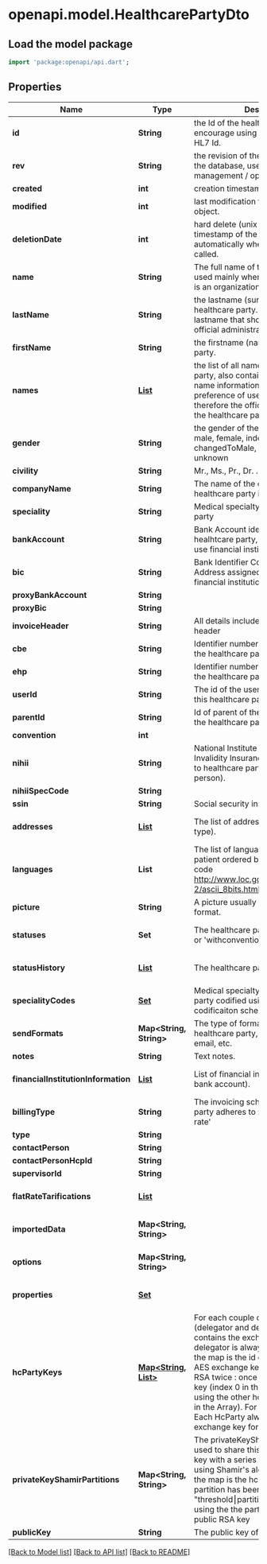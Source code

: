 # openapi.model.HealthcarePartyDto

## Load the model package
```dart
import 'package:openapi/api.dart';
```

## Properties
Name | Type | Description | Notes
------------ | ------------- | ------------- | -------------
**id** | **String** | the Id of the healthcare party. We encourage using either a v4 UUID or a HL7 Id. | 
**rev** | **String** | the revision of the healthcare party in the database, used for conflict management / optimistic locking. | [optional] 
**created** | **int** | creation timestamp of the object. | [optional] 
**modified** | **int** | last modification timestamp of the object. | [optional] 
**deletionDate** | **int** | hard delete (unix epoch in ms) timestamp of the object. Filled automatically when deletePatient is called. | [optional] 
**name** | **String** | The full name of the healthcare party, used mainly when the healthcare party is an organization | [optional] 
**lastName** | **String** | the lastname (surname) of the healthcare party. This is the official lastname that should be used for official administrative purposes. | [optional] 
**firstName** | **String** | the firstname (name) of the healthcare party. | [optional] 
**names** | [**List<PersonNameDto>**](PersonNameDto.md) | the list of all names of the healthcare party, also containing the official full name information. Ordered by preference of use. First element is therefore the official name used for the healthcare party in the application | [default to const []]
**gender** | **String** | the gender of the healthcare party: male, female, indeterminate, changed, changedToMale, changedToFemale, unknown | [optional] 
**civility** | **String** | Mr., Ms., Pr., Dr. ... | [optional] 
**companyName** | **String** | The name of the company this healthcare party is member of | [optional] 
**speciality** | **String** | Medical specialty of the healthcare party | [optional] 
**bankAccount** | **String** | Bank Account identifier of the healhtcare party, IBAN, deprecated, use financial institutions instead | [optional] 
**bic** | **String** | Bank Identifier Code, the SWIFT Address assigned to the bank, use financial institutions instead | [optional] 
**proxyBankAccount** | **String** |  | [optional] 
**proxyBic** | **String** |  | [optional] 
**invoiceHeader** | **String** | All details included in the invoice header | [optional] 
**cbe** | **String** | Identifier number for institution type if the healthcare party is an enterprise | [optional] 
**ehp** | **String** | Identifier number for the institution if the healthcare party is an organization | [optional] 
**userId** | **String** | The id of the user that usually handles this healthcare party. | [optional] 
**parentId** | **String** | Id of parent of the user representing the healthcare party. | [optional] 
**convention** | **int** |  | [optional] 
**nihii** | **String** | National Institute for Health and Invalidity Insurance number assigned to healthcare parties (institution or person). | [optional] 
**nihiiSpecCode** | **String** |  | [optional] 
**ssin** | **String** | Social security inscription number. | [optional] 
**addresses** | [**List<AddressDto>**](AddressDto.md) | The list of addresses (with address type). | [default to const []]
**languages** | **List<String>** | The list of languages spoken by the patient ordered by fluency (alpha-2 code http://www.loc.gov/standards/iso639-2/ascii_8bits.html). | [default to const []]
**picture** | **String** | A picture usually saved in JPEG format. | [optional] 
**statuses** | **Set<String>** | The healthcare party's status: 'trainee' or 'withconvention' or 'accredited' | [default to const {}]
**statusHistory** | [**List<HealthcarePartyHistoryStatusDto>**](HealthcarePartyHistoryStatusDto.md) | The healthcare party's status history | [default to const []]
**specialityCodes** | [**Set<CodeStubDto>**](CodeStubDto.md) | Medical specialty of the healthcare party codified using FHIR or Kmehr codificaiton scheme | [default to const {}]
**sendFormats** | **Map<String, String>** | The type of format for contacting the healthcare party, ex: mobile, phone, email, etc. | [default to const {}]
**notes** | **String** | Text notes. | [optional] 
**financialInstitutionInformation** | [**List<FinancialInstitutionInformationDto>**](FinancialInstitutionInformationDto.md) | List of financial information (Bank, bank account). | [default to const []]
**billingType** | **String** | The invoicing scheme this healthcare party adheres to : 'service fee' or 'flat rate' | [optional] 
**type** | **String** |  | [optional] 
**contactPerson** | **String** |  | [optional] 
**contactPersonHcpId** | **String** |  | [optional] 
**supervisorId** | **String** |  | [optional] 
**flatRateTarifications** | [**List<FlatRateTarificationDto>**](FlatRateTarificationDto.md) |  | [default to const []]
**importedData** | **Map<String, String>** |  | [default to const {}]
**options** | **Map<String, String>** |  | [default to const {}]
**properties** | [**Set<PropertyStubDto>**](PropertyStubDto.md) |  | [default to const {}]
**hcPartyKeys** | [**Map<String, List<String>>**](List.md) | For each couple of HcParties (delegator and delegate), this map contains the exchange AES key. The delegator is always this hcp, the key of the map is the id of the delegate. The AES exchange key is encrypted using RSA twice : once using this hcp public key (index 0 in the Array) and once using the other hcp public key (index 1 in the Array). For a pair of HcParties. Each HcParty always has one AES exchange key for himself. | [default to const {}]
**privateKeyShamirPartitions** | **Map<String, String>** | The privateKeyShamirPartitions are used to share this hcp's private RSA key with a series of other hcParties using Shamir's algorithm. The key of the map is the hcp Id with whom this partition has been shared. The value is \"threshold⎮partition in hex\" encrypted using the the partition's holder's public RSA key | [default to const {}]
**publicKey** | **String** | The public key of this hcp | [optional] 

[[Back to Model list]](../README.md#documentation-for-models) [[Back to API list]](../README.md#documentation-for-api-endpoints) [[Back to README]](../README.md)


